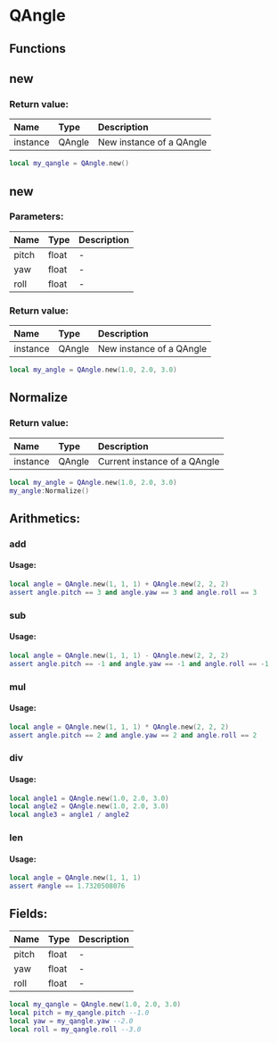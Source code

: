 # QAngle

## Functions

## new

### Return value:

| Name | Type | Description |
| :--- | :--- | :--- |
| instance | QAngle | New instance of a QAngle |

```lua
local my_qangle = QAngle.new()
```

## new

### Parameters:

| Name | Type | Description |
| :--- | :--- | :--- |
| pitch | float | - |
| yaw | float | - |
| roll | float | - |

### Return value:

| Name | Type | Description |
| :--- | :--- | :--- |
| instance | QAngle | New instance of a QAngle |

```lua
local my_angle = QAngle.new(1.0, 2.0, 3.0)
```

## Normalize

### Return value:

| Name | Type | Description |
| :--- | :--- | :--- |
| instance | QAngle | Current instance of a QAngle |

```lua
local my_angle = QAngle.new(1.0, 2.0, 3.0)
my_angle:Normalize()
```

## Arithmetics:

### add

#### Usage:

```lua
local angle = QAngle.new(1, 1, 1) + QAngle.new(2, 2, 2)
assert angle.pitch == 3 and angle.yaw == 3 and angle.roll == 3
```

### sub

#### Usage:

```lua
local angle = QAngle.new(1, 1, 1) - QAngle.new(2, 2, 2)
assert angle.pitch == -1 and angle.yaw == -1 and angle.roll == -1
```

### mul

#### Usage:

```lua
local angle = QAngle.new(1, 1, 1) * QAngle.new(2, 2, 2)
assert angle.pitch == 2 and angle.yaw == 2 and angle.roll == 2
```

### div

#### Usage:

```lua
local angle1 = QAngle.new(1.0, 2.0, 3.0)
local angle2 = QAngle.new(1.0, 2.0, 3.0)
local angle3 = angle1 / angle2
```

### len

#### Usage:

```lua
local angle = QAngle.new(1, 1, 1)
assert #angle == 1.7320508076
```

## Fields:

| Name | Type | Description |
| :--- | :--- | :--- |
| pitch | float | - |
| yaw | float | - |
| roll | float | - |

```lua
local my_qangle = QAngle.new(1.0, 2.0, 3.0)
local pitch = my_qangle.pitch --1.0
local yaw = my_qangle.yaw --2.0
local roll = my_qangle.roll --3.0
```
